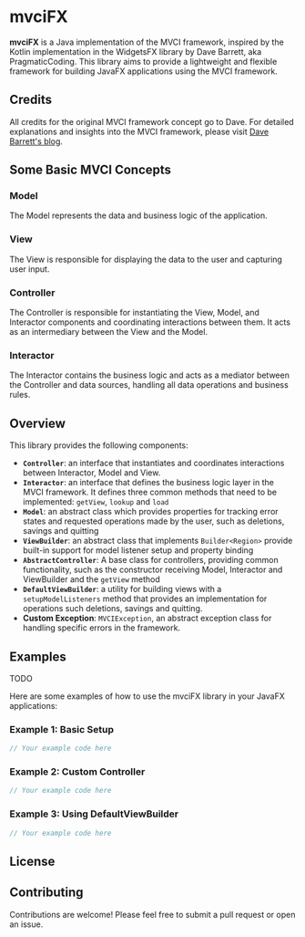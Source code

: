 # mvciFX

**mvciFX** is a Java implementation of the MVCI framework, inspired by the Kotlin implementation 
in the WidgetsFX library by Dave Barrett, aka PragmaticCoding.
This library aims to provide a lightweight and flexible framework for building JavaFX applications
using the MVCI framework.

## Credits

All credits for the original MVCI framework concept go to Dave.
For detailed explanations and insights into the MVCI framework, please visit 
[Dave Barrett's blog](https://www.pragmaticcoding.ca).

## Some Basic MVCI Concepts

### Model

The Model represents the data and business logic of the application.

### View

The View is responsible for displaying the data to the user and capturing user input. 

### Controller

The Controller is responsible for instantiating the View, Model, and Interactor components and coordinating interactions
between them.
It acts as an intermediary between the View and the Model.

### Interactor

The Interactor contains the business logic and acts as a mediator between the Controller and data sources, 
handling all data operations and business rules.

## Overview

This library provides the following components:

- **`Controller`**: an interface that instantiates and coordinates interactions between Interactor, Model and View.
- **`Interactor`**: an interface that defines the business logic layer in the MVCI framework. 
It defines three common methods that need to be implemented: `getView`, `lookup` and `load`
- **`Model`**: an abstract class which provides properties for tracking error states and requested operations 
made by the user, such as deletions, savings and quitting
- **`ViewBuilder`**: an abstract class that implements `Builder<Region>` provide built-in support for model listener 
setup and property binding
- **`AbstractController`**: A base class for controllers, providing common functionality, such as the constructor 
receiving Model, Interactor and ViewBuilder and the `getView` method
- **`DefaultViewBuilder`**: a utility for building views with a `setupModelListeners` method that provides 
an implementation for operations such deletions, savings and quitting.
- **Custom Exception**: `MVCIException`, an abstract exception class for handling specific errors in the framework.

## Examples

TODO

Here are some examples of how to use the mvciFX library in your JavaFX applications:

### Example 1: Basic Setup

```java
// Your example code here
```

### Example 2: Custom Controller

```java
// Your example code here
```

### Example 3: Using DefaultViewBuilder

```java
// Your example code here
```

## License

## Contributing

Contributions are welcome! Please feel free to submit a pull request or open an issue.